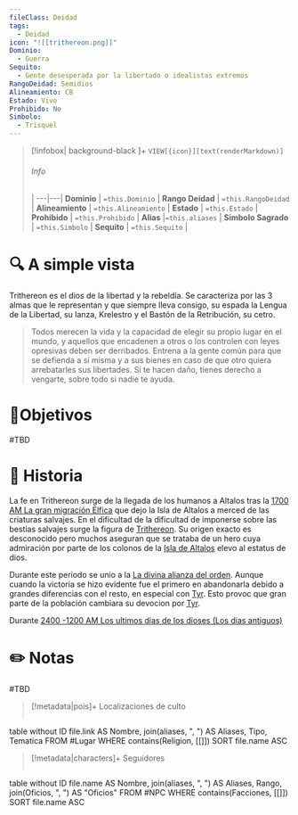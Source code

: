 ```yaml
---
fileClass: Deidad
tags:
  - Deidad
icon: "![[trithereon.png]]"
Dominio:
  - Guerra
Sequito:
  - Gente desesperada por la libertado o idealistas extremos
RangoDeidad: Semidios
Alineamiento: CB
Estado: Vivo
Prohibido: No
Simbolo:
  - Trisquel
---
```


> [!infobox| background-black ]+
`VIEW[{icon}][text(renderMarkdown)]`
> ###### Info
>  |
> ---|---|
> **Dominio** | `=this.Dominio` |
> **Rango Deidad** | `=this.RangoDeidad` |
> **Alineamiento** | `=this.Alineamiento` |
> **Estado** | `=this.Estado` |
> **Prohibido** | `=this.Prohibido` |
> **Alias** |`=this.aliases` |
> **Simbolo Sagrado** | `=this.Simbolo` |
> **Sequito** | `=this.Sequito` |
# 🔍 A simple vista

Trithereon es el dios de la libertad y la rebeldía. Se caracteriza por las 3 almas que le representan y que siempre lleva consigo, su espada la Lengua de la Libertad, su lanza, Krelestro y el Bastón de la Retribución, su cetro.
>Todos merecen la vida y la capacidad de elegir su propio lugar en el mundo, y aquellos que encadenen a otros o los controlen con leyes opresivas deben ser derribados. Entrena a la gente común para que se defienda a sí misma y a sus bienes en caso de que otro quiera arrebatarles sus libertades. Si te hacen daño, tienes derecho a vengarte, sobre todo si nadie te ayuda.
# 🎯Objetivos

#TBD
# 📜 Historia

La fe en Trithereon surge de la llegada de los humanos a Altalos tras la [1700 AM La gran migración Elfica](notion://www.notion.so/a/worlds/ckiypptepbkbs0725834icu5e/ckk8hntpw4lu40702dazgm006) que dejo la Isla de Altalos a merced de las criaturas salvajes. En el dificultad de la dificultad de imponerse sobre las bestias salvajes surge la figura de [Trithereon](notion://www.notion.so/a/worlds/ckiypptepbkbs0725834icu5e/ckj7rifd8vt5c0726nvxjrs0w). Su origen exacto es desconocido pero muchos aseguran que se trataba de un hero cuya admiración por parte de los colonos de la [Isla de Altalos](notion://www.notion.so/a/worlds/ckiypptepbkbs0725834icu5e/ckiywq50rj0uh07268z8ioyws) elevo al estatus de dios.

Durante este periodo se unio a la [La divina alianza del orden](notion://www.notion.so/a/worlds/ckiypptepbkbs0725834icu5e/ckk8h683m4kwc0702okrgb8lt). Aunque cuando la victoria se hizo evidente fue el primero en abandonarla debido a grandes diferencias con el resto, en especial con [Tyr](notion://www.notion.so/a/worlds/ckiypptepbkbs0725834icu5e/ckjigh2xl9i6807251gfmj73h). Esto provoc que gran parte de la población cambiara su devocion por [Tyr](notion://www.notion.so/a/worlds/ckiypptepbkbs0725834icu5e/ckjigh2xl9i6807251gfmj73h).

Durante [2400 -1200 AM Los ultimos dias de los dioses (Los dias antiguos)](notion://www.notion.so/a/worlds/ckiypptepbkbs0725834icu5e/ckjd241fdzcpa07255nj46z4y)
# ✏️ Notas

#TBD

> [!metadata|pois]+ Localizaciones de culto
> ```dataview
table without ID file.link AS Nombre, join(aliases, ", ") AS Aliases, Tipo, Tematica
FROM #Lugar
WHERE  contains(Religion, [[]])
SORT file.name ASC

> [!metadata|characters]+ Seguidores
> ```dataview
table without ID file.name AS Nombre, join(aliases, ", ") AS Aliases, Rango, join(Oficios, ", ") AS "Oficios"
FROM #NPC
WHERE  contains(Facciones, [[]])
SORT file.name ASC
